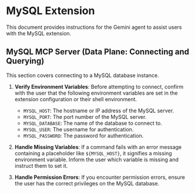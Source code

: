 # MySQL Extension

This document provides instructions for the Gemini agent to assist users with the MySQL extension.

## MySQL MCP Server (Data Plane: Connecting and Querying)

This section covers connecting to a MySQL database instance.

1.  **Verify Environment Variables**: Before attempting to connect, confirm with the user that the following environment variables are set in the extension configuration or their shell environment.

    *   `MYSQL_HOST`: The hostname or IP address of the MySQL server.
    *   `MYSQL_PORT`: The port number of the MySQL server.
    *   `MYSQL_DATABASE`: The name of the database to connect to.
    *   `MYSQL_USER`: The username for authentication.
    *   `MYSQL_PASSWORD`: The password for authentication.

2.  **Handle Missing Variables**: If a command fails with an error message containing a placeholder like `${MYSQL_HOST}`, it signifies a missing environment variable. Inform the user which variable is missing and instruct them to set it.

3.  **Handle Permission Errors**: If you encounter permission errors, ensure the user has the correct privileges on the MySQL database.
